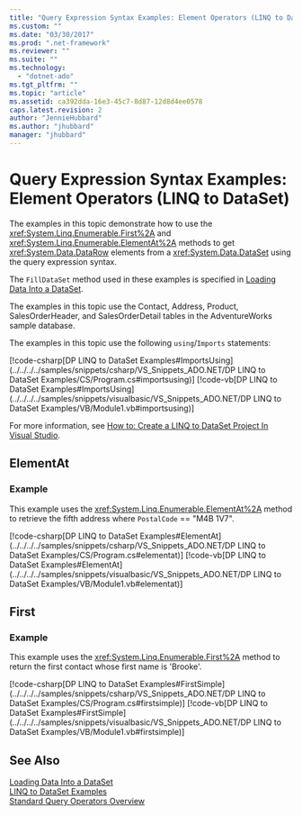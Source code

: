 ```yaml
---
title: "Query Expression Syntax Examples: Element Operators (LINQ to DataSet) | Microsoft Docs"
ms.custom: ""
ms.date: "03/30/2017"
ms.prod: ".net-framework"
ms.reviewer: ""
ms.suite: ""
ms.technology: 
  - "dotnet-ado"
ms.tgt_pltfrm: ""
ms.topic: "article"
ms.assetid: ca392dda-16e3-45c7-8d87-12d8d4ee0578
caps.latest.revision: 2
author: "JennieHubbard"
ms.author: "jhubbard"
manager: "jhubbard"
---
```

# Query Expression Syntax Examples: Element Operators (LINQ to DataSet)
The examples in this topic demonstrate how to use the <xref:System.Linq.Enumerable.First%2A> and <xref:System.Linq.Enumerable.ElementAt%2A> methods to get <xref:System.Data.DataRow> elements from a <xref:System.Data.DataSet> using the query expression syntax.  
  
 The `FillDataSet` method used in these examples is specified in [Loading Data Into a DataSet](../../../../docs/framework/data/adonet/loading-data-into-a-dataset.md).  
  
 The examples in this topic use the Contact, Address, Product, SalesOrderHeader, and SalesOrderDetail tables in the AdventureWorks sample database.  
  
 The examples in this topic use the following `using`/`Imports` statements:  
  
 [!code-csharp[DP LINQ to DataSet Examples#ImportsUsing](../../../../samples/snippets/csharp/VS_Snippets_ADO.NET/DP LINQ to DataSet Examples/CS/Program.cs#importsusing)]
 [!code-vb[DP LINQ to DataSet Examples#ImportsUsing](../../../../samples/snippets/visualbasic/VS_Snippets_ADO.NET/DP LINQ to DataSet Examples/VB/Module1.vb#importsusing)]  
  
 For more information, see [How to: Create a LINQ to DataSet Project In Visual Studio](../../../../docs/framework/data/adonet/how-to-create-a-linq-to-dataset-project-in-vs.md).  
  
## ElementAt  
  
### Example  
 This example uses the <xref:System.Linq.Enumerable.ElementAt%2A> method to retrieve the fifth address where `PostalCode` == "M4B 1V7".  
  
 [!code-csharp[DP LINQ to DataSet Examples#ElementAt](../../../../samples/snippets/csharp/VS_Snippets_ADO.NET/DP LINQ to DataSet Examples/CS/Program.cs#elementat)]
 [!code-vb[DP LINQ to DataSet Examples#ElementAt](../../../../samples/snippets/visualbasic/VS_Snippets_ADO.NET/DP LINQ to DataSet Examples/VB/Module1.vb#elementat)]  
  
## First  
  
### Example  
 This example uses the <xref:System.Linq.Enumerable.First%2A> method to return the first contact whose first name is 'Brooke'.  
  
 [!code-csharp[DP LINQ to DataSet Examples#FirstSimple](../../../../samples/snippets/csharp/VS_Snippets_ADO.NET/DP LINQ to DataSet Examples/CS/Program.cs#firstsimple)]
 [!code-vb[DP LINQ to DataSet Examples#FirstSimple](../../../../samples/snippets/visualbasic/VS_Snippets_ADO.NET/DP LINQ to DataSet Examples/VB/Module1.vb#firstsimple)]  
  
## See Also  
 [Loading Data Into a DataSet](../../../../docs/framework/data/adonet/loading-data-into-a-dataset.md)   
 [LINQ to DataSet Examples](../../../../docs/framework/data/adonet/linq-to-dataset-examples.md)   
 [Standard Query Operators Overview](http://msdn.microsoft.com/library/24cda21e-8af8-4632-b519-c404a839b9b2)